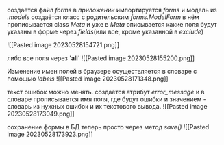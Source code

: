 создаётся файл _forms_ в _приложении_
импортируется _forms_ и модель из _.models_
создаётся класс с родительским _forms.ModelForm_
в нём прописывается class _Meta_
и уже в _Meta_ описывается какие поля будут указаны в форме через _fields_(или все, кроме указанной в _exclude_)

![[Pasted image 20230528154721.png]]

либо все поля через '__all__'
![[Pasted image 20230528155200.png]]

Изменение имен полей в браузере осуществляется в словаре с помощью _labels_
![[Pasted image 20230528171348.png]]

текст ошибок можно менять. создаётся атрибут _error_message_ и в словаре прописывается имя поля, где будут ошибки и значением - словарь из нужных ошибок и их текстового вывода.
![[Pasted image 20230528173049.png]]

сохранение формы в БД теперь просто через метод _save()_
![[Pasted image 20230528173923.png]]